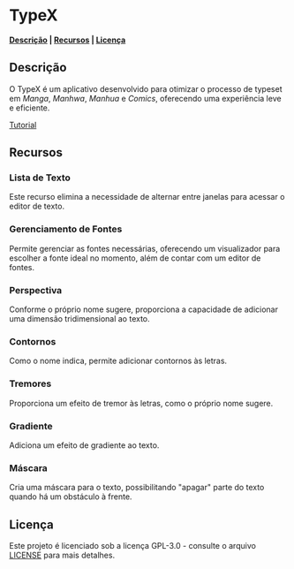 # TypeX

**[Descrição](#descrição) | [Recursos](#recursos) | [Licença](#licença)** 

## Descrição

O TypeX é um aplicativo desenvolvido para otimizar o processo de typeset em *Manga*, *Manhwa*, *Manhua* e *Comics*, oferecendo uma experiência leve e eficiente.

[Tutorial](https://github.com/XandeKK/TypeX/wiki/Tutorial)

## Recursos

### Lista de Texto

Este recurso elimina a necessidade de alternar entre janelas para acessar o editor de texto.

### Gerenciamento de Fontes

Permite gerenciar as fontes necessárias, oferecendo um visualizador para escolher a fonte ideal no momento, além de contar com um editor de fontes.

### Perspectiva

Conforme o próprio nome sugere, proporciona a capacidade de adicionar uma dimensão tridimensional ao texto.

### Contornos

Como o nome indica, permite adicionar contornos às letras.

### Tremores

Proporciona um efeito de tremor às letras, como o próprio nome sugere.

### Gradiente

Adiciona um efeito de gradiente ao texto.

### Máscara

Cria uma máscara para o texto, possibilitando "apagar" parte do texto quando há um obstáculo à frente.

## Licença

Este projeto é licenciado sob a licença GPL-3.0 - consulte o arquivo [LICENSE](https://github.com/XandeKK/TypeX#GPL-3.0-1-ov-file) para mais detalhes.